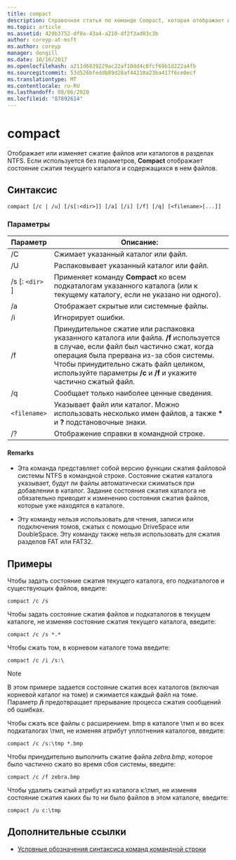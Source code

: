 ```yaml
---
title: compact
description: Справочная статья по команде Compact, которая отображает или изменяет сжатие файлов или каталогов в разделах NTFS.
ms.topic: article
ms.assetid: 429b3752-df0a-43a4-a210-df2f3ad03c3b
author: coreyp-at-msft
ms.author: coreyp
manager: dongill
ms.date: 10/16/2017
ms.openlocfilehash: a211d6839229ac22af10dd4c8fcf69b1d222a4fb
ms.sourcegitcommit: 53d526bfeddb89d28af44210a23ba417f6ce0ecf
ms.translationtype: MT
ms.contentlocale: ru-RU
ms.lasthandoff: 08/06/2020
ms.locfileid: "87892614"
---
```

# <a name="compact"></a>compact

Отображает или изменяет сжатие файлов или каталогов в разделах NTFS. Если используется без параметров, **Compact** отображает состояние сжатия текущего каталога и содержащихся в нем файлов.

## <a name="syntax"></a>Синтаксис

```
compact [/c | /u] [/s[:<dir>]] [/a] [/i] [/f] [/q] [<filename>[...]]
```

### <a name="parameters"></a>Параметры

| Параметр | Описание: |
| --------- | ----------- |
| /C | Сжимает указанный каталог или файл. |
| /U | Распаковывает указанный каталог или файл. |
| /s [: `<dir>` ] | Применяет команду **Compact** ко всем подкаталогам указанного каталога (или к текущему каталогу, если не указано ни одного). |
| /a | Отображает скрытые или системные файлы. |
| /i | Игнорирует ошибки. |
| /f | Принудительное сжатие или распаковка указанного каталога или файла. **/f** используется в случае, если файл был частично сжат, когда операция была прервана из-за сбоя системы. Чтобы принудительно сжать файл целиком, используйте параметры **/c** и **/f** и укажите частично сжатый файл. |
| /q | Сообщает только наиболее ценные сведения. |
| `<filename>` | Указывает файл или каталог. Можно использовать несколько имен файлов, а также **&#42;** и **?** подстановочные знаки. |
| /? | Отображение справки в командной строке. |

#### <a name="remarks"></a>Remarks

- Эта команда представляет собой версию функции сжатия файловой системы NTFS в командной строке. Состояние сжатия каталога указывает, будут ли файлы автоматически сжиматься при добавлении в каталог. Задание состояния сжатия каталога не обязательно приводит к изменению состояния сжатия файлов, которые уже находятся в каталоге.

- Эту команду нельзя использовать для чтения, записи или подключения томов, сжатых с помощью DriveSpace или DoubleSpace. Эту команду также нельзя использовать для сжатия разделов FAT или FAT32.

## <a name="examples"></a>Примеры

Чтобы задать состояние сжатия текущего каталога, его подкаталогов и существующих файлов, введите:

```
compact /c /s
```

Чтобы задать состояние сжатия файлов и подкаталогов в текущем каталоге, не изменяя состояние сжатия текущего каталога, введите:

```
compact /c /s *.*
```

Чтобы сжать том, в корневом каталоге тома введите:

```
compact /c /i /s:\
```

> [!NOTE]
> В этом примере задается состояние сжатия всех каталогов (включая корневой каталог на томе) и сжимается каждый файл на томе. Параметр **/i** предотвращает прерывание процесса сжатия сообщений об ошибках.

Чтобы сжать все файлы с расширением. bmp в каталоге \тмп и во всех подкаталогах \тмп, не изменяя атрибут уплотнения каталогов, введите:

```
compact /c /s:\tmp *.bmp
```

Чтобы принудительно выполнить сжатие файла *zebra.bmp*, которое было частично сжато во время сбоя системы, введите:

```
compact /c /f zebra.bmp
```

Чтобы удалить сжатый атрибут из каталога к:\тмп, не изменяя состояние сжатия каких бы то ни было файлов в этом каталоге, введите:

```
compact /u c:\tmp
```

## <a name="additional-references"></a>Дополнительные ссылки

- [Условные обозначения синтаксиса команд командной строки](command-line-syntax-key.md)